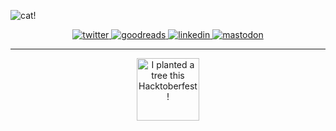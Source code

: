 ![cat!](https://user-images.githubusercontent.com/16241612/131959897-d2e48bb3-7b4a-4ef6-b643-a3eb6bb1f1c5.png)


<p align="center">
  <a href="https://twitter.com/bviranga" target="_blank">
    <img src="https://img.shields.io/badge/-Twitter-313131?style=flat-square&labelColor=313131&logo=twitter&logoColor=white&color=313131" alt="twitter" />
  </a>
  <a href="https://www.goodreads.com/user/show/59632437-bihan-viranga">
    <img src="https://img.shields.io/badge/-Goodreads-313131?style=flat-square&labelColor=313131&logo=Goodreads&logoColor=white&color=313131" alt="goodreads" />
  </a>
  <a href="https://www.linkedin.com/in/bihanviranga">
    <img src="https://img.shields.io/badge/-LinkedIn-313131?style=flat-square&labelColor=313131&logo=LinkedIn&logoColor=white&color=313131" alt="linkedin" />
  </a>
  <a href="https://hostux.social/@bv">
    <img src="https://img.shields.io/badge/-Mastodon-313131?style=flat-square&labelColor=313131&logo=Mastodon&logoColor=white&color=313131" alt="mastodon" />
  </a>
</p>

<hr>

<p align="center">
  <img src="https://anchor.digitalocean.com/rs/113-DTN-266/images/Tree%20Badge.png" alt="I planted a tree this Hacktoberfest!" height="100"/>
</p>

<!--
<a href="https://github.com/topics/linux"><img height="30" src="https://raw.githubusercontent.com/github/explore/80688e429a7d4ef2fca1e82350fe8e3517d3494d/topics/linux/linux.png"></a>
<a href="https://github.com/topics/vim"><img height="30" src="https://raw.githubusercontent.com/github/explore/80688e429a7d4ef2fca1e82350fe8e3517d3494d/topics/vim/vim.png"></a>
<a href="https://github.com/topics/archlinux"><img height="30" src="https://raw.githubusercontent.com/github/explore/7b8474be525e3f210d3c8d60a32beca4bfc2895b/topics/archlinux/archlinux.png"></a>
-->

<!--
[![Bihan's github stats](https://github-readme-stats.vercel.app/api?username=bihanviranga&hide=stars,contribs&count_private=true&show_icons=true&title_color=000&icon_color=000&hide_title=true)](https://github.com/anuraghazra/github-readme-stats)
-->

<!--
[![Most used languages](https://github-readme-stats.vercel.app/api/top-langs/?username=bihanviranga&layout=compact&hide_title=true&title_color=000)](https://github.com/anuraghazra/github-readme-stats)
-->

<!--
![Profile visitors](https://visitor-badge.glitch.me/badge?page_id=bihanviranga.visitor-badge)
-->
